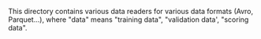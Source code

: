 This directory contains various data readers for various data formats (Avro, Parquet...), where "data" means
"training data", "validation data', "scoring data".